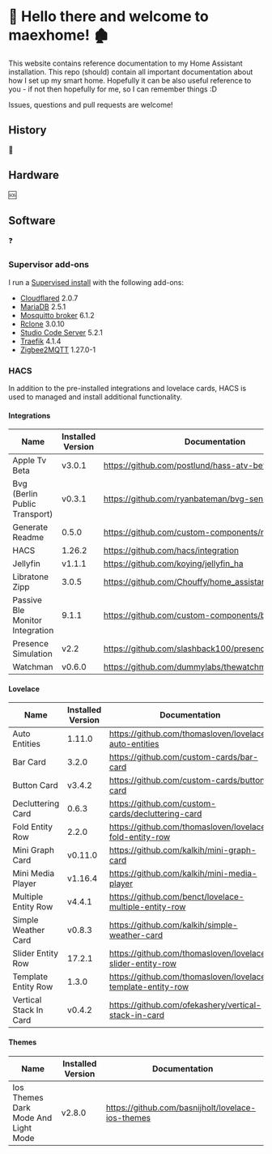 # 👋 Hello there and welcome to maexhome! 🏚

This website contains reference documentation to my Home Assistant installation. This repo (should) contain all important documentation about how I set up my smart home. Hopefully it can be also useful reference to you - if not then hopefully for me, so I can remember things :D

Issues, questions and pull requests are welcome!

## History

📝

## Hardware

🆘

## Software

❓

### Supervisor add-ons

I run a [Supervised install](https://www.home-assistant.io/getting-started/) with the following add-ons:

- [Cloudflared](9074a9fa) 2.0.7
- [MariaDB](core) 2.5.1
- [Mosquitto broker](core) 6.1.2
- [Rclone](c1f54215) 3.0.10
- [Studio Code Server](a0d7b954) 5.2.1
- [Traefik](c1f54215) 4.1.4
- [Zigbee2MQTT](45df7312) 1.27.0-1

### HACS

In addition to the pre-installed integrations and lovelace cards, HACS is used to managed and install additional
functionality.

#### Integrations

| Name                            | Installed Version | Documentation                                            |
| ------------------------------- | ----------------- | -------------------------------------------------------- |
| Apple Tv Beta                   | v3.0.1            | https://github.com/postlund/hass-atv-beta                |
| Bvg (Berlin Public Transport)   | v0.3.1            | https://github.com/ryanbateman/bvg-sensor                |
| Generate Readme                 | 0.5.0             | https://github.com/custom-components/readme              |
| HACS                            | 1.26.2            | https://github.com/hacs/integration                      |
| Jellyfin                        | v1.1.1            | https://github.com/koying/jellyfin_ha                    |
| Libratone Zipp                  | 3.0.5             | https://github.com/Chouffy/home_assistant_libratone_zipp |
| Passive Ble Monitor Integration | 9.1.1             | https://github.com/custom-components/ble_monitor         |
| Presence Simulation             | v2.2              | https://github.com/slashback100/presence_simulation      |
| Watchman                        | v0.6.0            | https://github.com/dummylabs/thewatchman                 |

#### Lovelace

| Name                   | Installed Version | Documentation                                               |
| ---------------------- | ----------------- | ----------------------------------------------------------- |
| Auto Entities          | 1.11.0            | https://github.com/thomasloven/lovelace-auto-entities       |
| Bar Card               | 3.2.0             | https://github.com/custom-cards/bar-card                    |
| Button Card            | v3.4.2            | https://github.com/custom-cards/button-card                 |
| Decluttering Card      | 0.6.3             | https://github.com/custom-cards/decluttering-card           |
| Fold Entity Row        | 2.2.0             | https://github.com/thomasloven/lovelace-fold-entity-row     |
| Mini Graph Card        | v0.11.0           | https://github.com/kalkih/mini-graph-card                   |
| Mini Media Player      | v1.16.4           | https://github.com/kalkih/mini-media-player                 |
| Multiple Entity Row    | v4.4.1            | https://github.com/benct/lovelace-multiple-entity-row       |
| Simple Weather Card    | v0.8.3            | https://github.com/kalkih/simple-weather-card               |
| Slider Entity Row      | 17.2.1            | https://github.com/thomasloven/lovelace-slider-entity-row   |
| Template Entity Row    | 1.3.0             | https://github.com/thomasloven/lovelace-template-entity-row |
| Vertical Stack In Card | v0.4.2            | https://github.com/ofekashery/vertical-stack-in-card        |

#### Themes

| Name                                | Installed Version | Documentation                                     |
| ----------------------------------- | ----------------- | ------------------------------------------------- |
| Ios Themes Dark Mode And Light Mode | v2.8.0            | https://github.com/basnijholt/lovelace-ios-themes |
